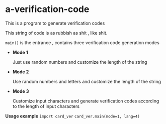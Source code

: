 # a-verification-code
This is a program to generate verification codes

This string of code is as rubbish as shit , like shit.

`main()`  is the entrance , contains three verification code generation modes



- **Mode 1**

  Just use random numbers and customize the length of the string

- **Mode 2**

  Use random numbers and letters and customize the length of the string

- **Mode 3**

  Customize input characters and generate verification codes according to the length of input characters


**Usage example**
`import card_ver`
`card_ver.main(mode=1, lang=4)`
